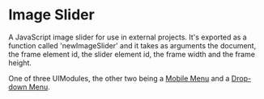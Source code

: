 # Image Slider

A JavaScript image slider for use in external projects. It's exported as a function called 'newImageSlider' and it takes as arguments the document, the frame element id, the slider element id, the frame width and the frame height.

One of three UIModules, the other two being a [Mobile Menu](https://github.com/heldersrvio/mobile-menu) and a [Drop-down Menu](https://github.com/heldersrvio/drop-down-menu).
